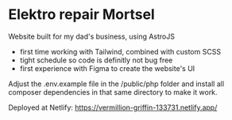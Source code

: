 # Elektro repair Mortsel

Website built for my dad's business, using AstroJS

- first time working with Tailwind, combined with custom SCSS
- tight schedule so code is definitly not bug free
- first experience with Figma to create the website's UI

Adjust the .env.example file in the /public/php folder and install all composer dependencies in that same directory to make it work.

Deployed at Netlify: https://vermillion-griffin-133731.netlify.app/
